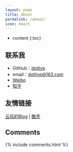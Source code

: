 ```yaml
---
layout: page
title: About
permalink: /about/
icon: heart
---
```


* content
{:toc}

## 联系我

* GitHub：[dotlive](https://github.com/dotlive)
* email：dotlive@163.com
* [Weibo](http://weibo.com/dotlive)
* [知乎](https://www.zhihu.com/people/dotlive)

## 友情链接

[云风的Blog](http://blog.codingnow.com/) \| [酷壳](http://coolshell.cn/)

## Comments

{% include comments.html %}
